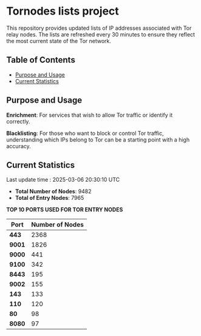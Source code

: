 # Tornodes lists project

This repository provides updated lists of IP addresses associated with Tor relay nodes. The lists are refreshed every 30 minutes to ensure they reflect the most current state of the Tor network.

## Table of Contents

- [Purpose and Usage](#purpose-and-usage)
- [Current Statistics](#current-statistics)


## Purpose and Usage

**Enrichment**: For services that wish to allow Tor traffic or identify it correctly.

**Blacklisting**: For those who want to block or control Tor traffic, understanding which IPs belong to Tor can be a starting point with a high accuracy.

## Current Statistics

Last update time : 2025-03-06 20:30:10 UTC

- **Total Number of Nodes**: 9482
- **Total of Entry Nodes**: 7965

**TOP 10 PORTS USED FOR TOR ENTRY NODES**

| **Port** | **Number of Nodes** |
|------|-----------------|
| **443**   | 2368  |
| **9001**   | 1826  |
| **9000**   | 441  |
| **9100**   | 342  |
| **8443**   | 195  |
| **9002**   | 155  |
| **143**   | 133  |
| **110**   | 120  |
| **80**   | 98  |
| **8080**   | 97  |

